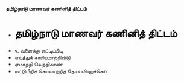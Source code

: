 **தமிழ்நாடு மாணவர் கணினித் திட்டம்**
- # தமிழ்நாடு மாணவர் கணினித் திட்டம்
- v. வளைத்து எட்டிப்பிடி
- ஏய்த்துக் காரியமாற்றிவிடு
- ஏமாற்றி வெற்றிகாண்
- மட்டுமீறிச் செயலாற்றித் தோல்வியுறச்செய்.

